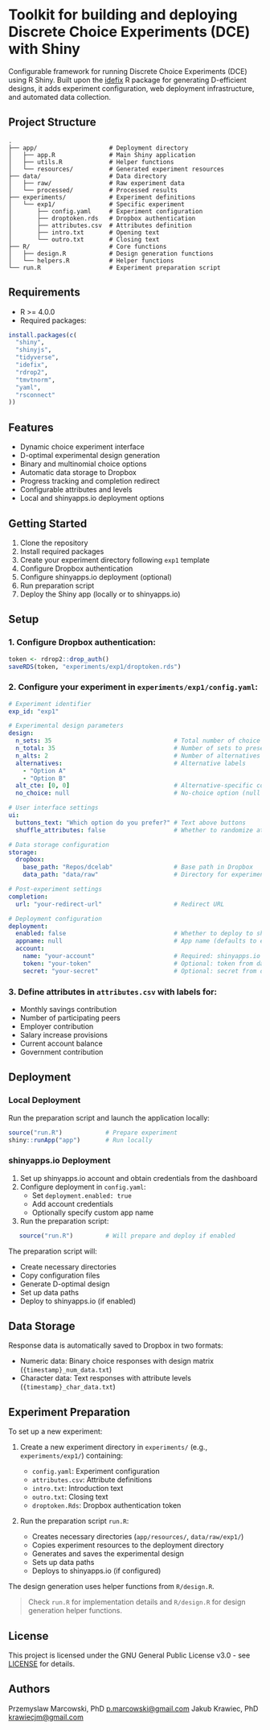# Toolkit for building and deploying Discrete Choice Experiments (DCE) with Shiny

Configurable framework for running Discrete Choice Experiments (DCE) using R Shiny.
Built upon the [idefix](https://github.com/traets/idefix) R package for generating 
D-efficient designs, it adds experiment configuration, web deployment infrastructure, 
and automated data collection.

## Project Structure

```
.
├── app/                    # Deployment directory
│   ├── app.R               # Main Shiny application
│   ├── utils.R             # Helper functions
│   └── resources/          # Generated experiment resources
├── data/                   # Data directory
│   ├── raw/                # Raw experiment data
│   └── processed/          # Processed results
├── experiments/            # Experiment definitions
│   └── exp1/               # Specific experiment
│       ├── config.yaml     # Experiment configuration
│       ├── droptoken.rds   # Dropbox authentication
│       ├── attributes.csv  # Attributes definition
│       ├── intro.txt       # Opening text
│       └── outro.txt       # Closing text
├── R/                      # Core functions
│   ├── design.R            # Design generation functions
│   └── helpers.R           # Helper functions
└── run.R                   # Experiment preparation script
```

## Requirements

- R >= 4.0.0
- Required packages:

```r
install.packages(c(
  "shiny",
  "shinyjs",
  "tidyverse",
  "idefix",
  "rdrop2",
  "tmvtnorm",
  "yaml",
  "rsconnect"
))
```

## Features

- Dynamic choice experiment interface
- D-optimal experimental design generation
- Binary and multinomial choice options
- Automatic data storage to Dropbox
- Progress tracking and completion redirect
- Configurable attributes and levels
- Local and shinyapps.io deployment options

## Getting Started

1. Clone the repository
2. Install required packages
3. Create your experiment directory following `exp1` template
4. Configure Dropbox authentication
5. Configure shinyapps.io deployment (optional)
6. Run preparation script
7. Deploy the Shiny app (locally or to shinyapps.io)

## Setup

### 1. Configure Dropbox authentication:

```r
token <- rdrop2::drop_auth()
saveRDS(token, "experiments/exp1/droptoken.rds")
```

### 2. Configure your experiment in `experiments/exp1/config.yaml`:

```yaml
# Experiment identifier
exp_id: "exp1"

# Experimental design parameters
design:
  n_sets: 35                                  # Total number of choice sets
  n_total: 35                                 # Number of sets to present
  n_alts: 2                                   # Number of alternatives
  alternatives:                               # Alternative labels
    - "Option A"
    - "Option B"
  alt_cte: [0, 0]                             # Alternative-specific constants
  no_choice: null                             # No-choice option (null = disabled)

# User interface settings
ui:
  buttons_text: "Which option do you prefer?" # Text above buttons
  shuffle_attributes: false                   # Whether to randomize attribute order

# Data storage configuration
storage:
  dropbox:
    base_path: "Repos/dcelab"                 # Base path in Dropbox
    data_path: "data/raw"                     # Directory for experiment data

# Post-experiment settings
completion:
  url: "your-redirect-url"                    # Redirect URL

# Deployment configuration
deployment:
  enabled: false                              # Whether to deploy to shinyapps.io
  appname: null                               # App name (defaults to exp_id)
  account:
    name: "your-account"                      # Required: shinyapps.io account name
    token: "your-token"                       # Optional: token from dashboard
    secret: "your-secret"                     # Optional: secret from dashboard
```

### 3. Define attributes in `attributes.csv` with labels for:
- Monthly savings contribution
- Number of participating peers
- Employer contribution
- Salary increase provisions
- Current account balance
- Government contribution

## Deployment

### Local Deployment

Run the preparation script and launch the application locally:

```r
source("run.R")            # Prepare experiment
shiny::runApp("app")       # Run locally
```

### shinyapps.io Deployment

1. Set up shinyapps.io account and obtain credentials from the dashboard
2. Configure deployment in `config.yaml`:
   - Set `deployment.enabled: true`
   - Add account credentials
   - Optionally specify custom app name
3. Run the preparation script:

```r
   source("run.R")         # Will prepare and deploy if enabled
```

The preparation script will:
- Create necessary directories
- Copy configuration files
- Generate D-optimal design
- Set up data paths
- Deploy to shinyapps.io (if enabled)

## Data Storage

Response data is automatically saved to Dropbox in two formats:
- Numeric data: Binary choice responses with design matrix (`{timestamp}_num_data.txt`)
- Character data: Text responses with attribute levels (`{timestamp}_char_data.txt`)

## Experiment Preparation

To set up a new experiment:

1. Create a new experiment directory in `experiments/` (e.g., `experiments/exp1/`) containing:
   - `config.yaml`: Experiment configuration
   - `attributes.csv`: Attribute definitions
   - `intro.txt`: Introduction text
   - `outro.txt`: Closing text
   - `droptoken.Rds`: Dropbox authentication token

2. Run the preparation script `run.R`:
   - Creates necessary directories (`app/resources/`, `data/raw/exp1/`)
   - Copies experiment resources to the deployment directory
   - Generates and saves the experimental design
   - Sets up data paths
   - Deploys to shinyapps.io (if configured)

The design generation uses helper functions from `R/design.R`.

> Check `run.R` for implementation details and `R/design.R` for design generation helper functions.

## License

This project is licensed under the GNU General Public License v3.0 - see [LICENSE](LICENSE) for details.

## Authors

Przemyslaw Marcowski, PhD <p.marcowski@gmail.com>
Jakub Krawiec, PhD <krawiecjm@gmail.com>
